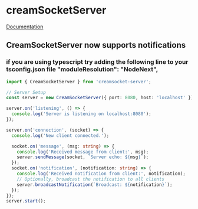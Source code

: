# creamSocketServer
[Documentation](https://github.com/eliassn/creamSocket-server/wiki/CreamSocketServer)
## CreamSocketServer now supports notifications
### if you are using typescript try adding the following line to your tsconfig.json file "moduleResolution": "NodeNext",

```typescript
import { CreamSocketServer } from 'creamsocket-server';

// Server Setup
const server = new CreamSocketServer({ port: 8080, host: 'localhost' });

server.on('listening', () => {
  console.log('Server is listening on localhost:8080');
});

server.on('connection', (socket) => {
  console.log('New client connected.');

  socket.on('message', (msg: string) => {
    console.log('Received message from client:', msg);
    server.sendMessage(socket, `Server echo: ${msg}`);
  });
  socket.on('notification', (notification: string) => {
    console.log('Received notification from client:', notification);
    // Optionally, broadcast the notification to all clients
    server.broadcastNotification(`Broadcast: ${notification}`);
  });
});
server.start();
```
